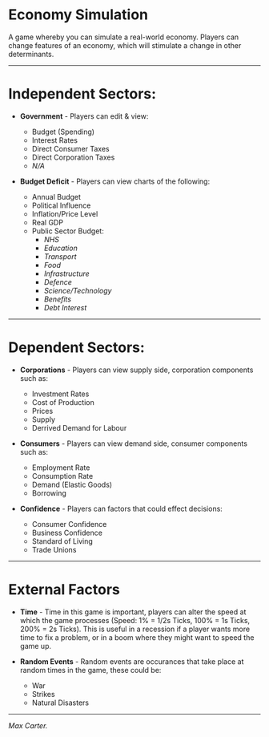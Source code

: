 # Economy Simulation  

A game whereby you can simulate a real-world economy. Players can change features of an economy, which will stimulate a change in other determinants.  

***
# Independent Sectors:

 - **Government** - Players can edit & view:
   * Budget (Spending)
   * Interest Rates
   * Direct Consumer Taxes
   * Direct Corporation Taxes
   * *N/A*

 - **Budget Deficit** - Players can view charts of the following:
   * Annual Budget
   * Political Influence
   * Inflation/Price Level
   * Real GDP
   * Public Sector Budget:
     - *NHS*
     - *Education*
     - *Transport*
     - *Food*
     - *Infrastructure*
     - *Defence*
     - *Science/Technology*
     - *Benefits*
     - *Debt Interest*
   
***
   
# Dependent Sectors:
 - **Corporations** - Players can view supply side, corporation components such as:
   * Investment Rates
   * Cost of Production
   * Prices
   * Supply
   * Derrived Demand for Labour
 
 - **Consumers** - Players can view demand side, consumer components such as:
   * Employment Rate
   * Consumption Rate
   * Demand (Elastic Goods)
   * Borrowing
   
 - **Confidence** - Players can factors that could effect decisions:
   * Consumer Confidence
   * Business Confidence
   * Standard of Living
   * Trade Unions
   
***
   
# External Factors

 - **Time** - Time in this game is important, players can alter the speed at which the game processes (Speed: 1% = 1/2s Ticks, 100% = 1s Ticks, 200% = 2s Ticks). This is useful in a recession if a player wants more time to fix a problem, or in a boom where they might want to speed the game up.  
 
 - **Random Events** - Random events are occurances that take place at random times in the game, these could be:
   * War
   * Strikes
   * Natural Disasters
   
***

*Max Carter.*
